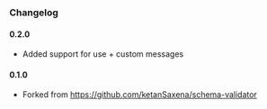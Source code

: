 ### Changelog

#### 0.2.0

- Added support for use + custom messages

#### 0.1.0

- Forked from https://github.com/ketanSaxena/schema-validator
